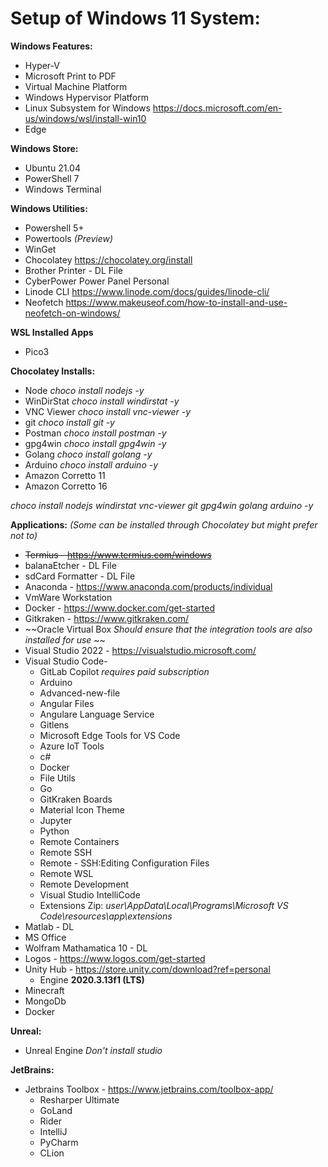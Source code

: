 # Setup of Windows 11 System:

**Windows Features:**
- Hyper-V
- Microsoft Print to PDF
- Virtual Machine Platform
- Windows Hypervisor Platform
- Linux Subsystem for Windows https://docs.microsoft.com/en-us/windows/wsl/install-win10
- Edge

**Windows Store:**
- Ubuntu 21.04
- PowerShell 7
- Windows Terminal
  
**Windows Utilities:**
- Powershell 5+
- Powertools _(Preview)_
- WinGet
- Chocolatey https://chocolatey.org/install
- Brother Printer - DL File
- CyberPower Power Panel Personal
- Linode CLI https://www.linode.com/docs/guides/linode-cli/
- Neofetch https://www.makeuseof.com/how-to-install-and-use-neofetch-on-windows/

**WSL Installed Apps**
- Pico3
    
**Chocolatey Installs:**
- Node _choco install nodejs -y_
- WinDirStat _choco install windirstat -y_
- VNC Viewer _choco install vnc-viewer -y_
- git _choco install git -y_
- Postman _choco install postman -y_
- gpg4win _choco install gpg4win -y_
- Golang _choco install golang -y_
- Arduino _choco install arduino -y_
- Amazon Corretto 11
- Amazon Corretto 16

_choco install nodejs windirstat vnc-viewer git gpg4win golang arduino -y_

  
**Applications:** _(Some can be installed through Chocolatey but might prefer not to)_
- ~~Termius - https://www.termius.com/windows~~
- balanaEtcher - DL File
- sdCard Formatter - DL File
- Anaconda - https://www.anaconda.com/products/individual
- VmWare Workstation 
- Docker - https://www.docker.com/get-started
- Gitkraken - https://www.gitkraken.com/
- ~~Oracle Virtual Box _Should ensure that the integration tools are also installed for use_ ~~
- Visual Studio 2022 - https://visualstudio.microsoft.com/
- Visual Studio Code- 
  - GitLab Copilot _requires paid subscription_  
  - Arduino
  - Advanced-new-file
  - Angular Files
  - Angulare Language Service
  - Gitlens
  - Microsoft Edge Tools for VS Code
  - Azure IoT Tools
  - c#
  - Docker
  - File Utils
  - Go
  - GitKraken Boards
  - Material Icon Theme
  - Jupyter
  - Python
  - Remote Containers
  - Remote SSH
  - Remote - SSH:Editing Configuration Files
  - Remote WSL
  - Remote Development
  - Visual Studio IntelliCode
  - Extensions Zip: _user\AppData\Local\Programs\Microsoft VS Code\resources\app\extensions_
- Matlab - DL
- MS Office 
- Wolfram Mathamatica 10 - DL
- Logos - https://www.logos.com/get-started
- Unity Hub - https://store.unity.com/download?ref=personal
  - Engine **2020.3.13f1 (LTS)**
- Minecraft
- MongoDb
- Docker

**Unreal:**
- Unreal Engine _Don't install studio_

**JetBrains:**
- Jetbrains Toolbox - https://www.jetbrains.com/toolbox-app/
  - Resharper Ultimate
  - GoLand
  - Rider
  - IntelliJ
  - PyCharm
  - CLion
